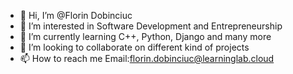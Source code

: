 - 👋 Hi, I’m @Florin Dobinciuc
- 👀 I’m interested in Software Development and Entrepreneurship
- 🌱 I’m currently learning C++, Python, Django and many more
- 💞️ I’m looking to collaborate on different kind of projects
- 📫 How to reach me Email:florin.dobinciuc@learninglab.cloud

<!---
LabLearning/LabLearning is a ✨ special ✨ repository because its `README.md` (this file) appears on your GitHub profile.
You can click the Preview link to take a look at your changes.
--->

